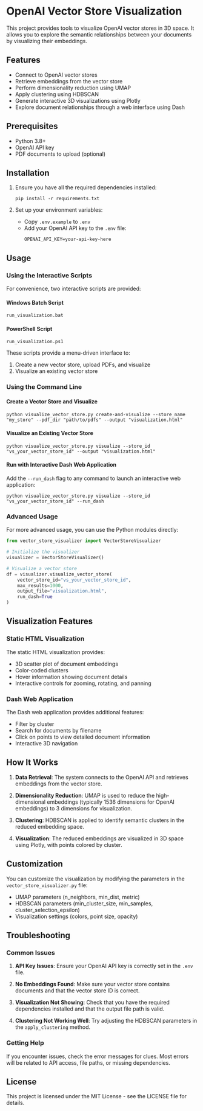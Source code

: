 # OpenAI Vector Store Visualization

This project provides tools to visualize OpenAI vector stores in 3D space. It allows you to explore the semantic relationships between your documents by visualizing their embeddings.

## Features

- Connect to OpenAI vector stores
- Retrieve embeddings from the vector store
- Perform dimensionality reduction using UMAP
- Apply clustering using HDBSCAN
- Generate interactive 3D visualizations using Plotly
- Explore document relationships through a web interface using Dash

## Prerequisites

- Python 3.8+
- OpenAI API key
- PDF documents to upload (optional)

## Installation

1. Ensure you have all the required dependencies installed:
   ```
   pip install -r requirements.txt
   ```

2. Set up your environment variables:
   - Copy `.env.example` to `.env`
   - Add your OpenAI API key to the `.env` file:
     ```
     OPENAI_API_KEY=your-api-key-here
     ```

## Usage

### Using the Interactive Scripts

For convenience, two interactive scripts are provided:

#### Windows Batch Script
```
run_visualization.bat
```

#### PowerShell Script
```
run_visualization.ps1
```

These scripts provide a menu-driven interface to:
1. Create a new vector store, upload PDFs, and visualize
2. Visualize an existing vector store

### Using the Command Line

#### Create a Vector Store and Visualize

```
python visualize_vector_store.py create-and-visualize --store_name "my_store" --pdf_dir "path/to/pdfs" --output "visualization.html"
```

#### Visualize an Existing Vector Store

```
python visualize_vector_store.py visualize --store_id "vs_your_vector_store_id" --output "visualization.html"
```

#### Run with Interactive Dash Web Application

Add the `--run_dash` flag to any command to launch an interactive web application:

```
python visualize_vector_store.py visualize --store_id "vs_your_vector_store_id" --run_dash
```

### Advanced Usage

For more advanced usage, you can use the Python modules directly:

```python
from vector_store_visualizer import VectorStoreVisualizer

# Initialize the visualizer
visualizer = VectorStoreVisualizer()

# Visualize a vector store
df = visualizer.visualize_vector_store(
    vector_store_id="vs_your_vector_store_id",
    max_results=1000,
    output_file="visualization.html",
    run_dash=True
)
```

## Visualization Features

### Static HTML Visualization

The static HTML visualization provides:
- 3D scatter plot of document embeddings
- Color-coded clusters
- Hover information showing document details
- Interactive controls for zooming, rotating, and panning

### Dash Web Application

The Dash web application provides additional features:
- Filter by cluster
- Search for documents by filename
- Click on points to view detailed document information
- Interactive 3D navigation

## How It Works

1. **Data Retrieval**: The system connects to the OpenAI API and retrieves embeddings from the vector store.

2. **Dimensionality Reduction**: UMAP is used to reduce the high-dimensional embeddings (typically 1536 dimensions for OpenAI embeddings) to 3 dimensions for visualization.

3. **Clustering**: HDBSCAN is applied to identify semantic clusters in the reduced embedding space.

4. **Visualization**: The reduced embeddings are visualized in 3D space using Plotly, with points colored by cluster.

## Customization

You can customize the visualization by modifying the parameters in the `vector_store_visualizer.py` file:

- UMAP parameters (n_neighbors, min_dist, metric)
- HDBSCAN parameters (min_cluster_size, min_samples, cluster_selection_epsilon)
- Visualization settings (colors, point size, opacity)

## Troubleshooting

### Common Issues

1. **API Key Issues**: Ensure your OpenAI API key is correctly set in the `.env` file.

2. **No Embeddings Found**: Make sure your vector store contains documents and that the vector store ID is correct.

3. **Visualization Not Showing**: Check that you have the required dependencies installed and that the output file path is valid.

4. **Clustering Not Working Well**: Try adjusting the HDBSCAN parameters in the `apply_clustering` method.

### Getting Help

If you encounter issues, check the error messages for clues. Most errors will be related to API access, file paths, or missing dependencies.

## License

This project is licensed under the MIT License - see the LICENSE file for details.
